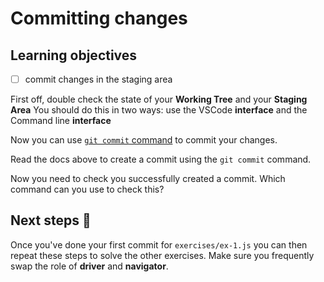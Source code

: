 # Committing changes

## Learning objectives

- [ ] commit changes in the staging area


First off, double check the state of your **Working Tree** and your **Staging Area**
You should do this in two ways: use the VSCode **interface** and the Command line **interface**

Now you can use [`git commit` command](https://www.w3schools.com/git/git_commit.asp?remote=github) to commit your changes.

Read the docs above to create a commit using the `git commit` command.


Now you need to check you successfully created a commit. Which command can you use to check this?


## Next steps 👣

Once you've done your first commit for `exercises/ex-1.js` you can then repeat these steps to solve the other exercises.
Make sure you frequently swap the role of **driver** and **navigator**.